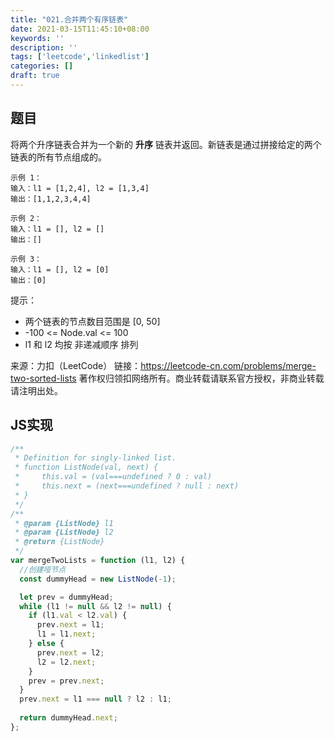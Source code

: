 ```yaml
---
title: "021.合并两个有序链表"
date: 2021-03-15T11:45:10+08:00
keywords: ''
description: ''
tags: ['leetcode','linkedlist']
categories: []
draft: true
---
```


## 题目

将两个升序链表合并为一个新的 **升序** 链表并返回。新链表是通过拼接给定的两个链表的所有节点组成的。 

```
示例 1：  
输入：l1 = [1,2,4], l2 = [1,3,4]
输出：[1,1,2,3,4,4]

示例 2：  
输入：l1 = [], l2 = []
输出：[]

示例 3：  
输入：l1 = [], l2 = [0]
输出：[0]
```

提示：

- 两个链表的节点数目范围是 [0, 50]
- -100 <= Node.val <= 100
- l1 和 l2 均按 非递减顺序 排列

来源：力扣（LeetCode）
链接：https://leetcode-cn.com/problems/merge-two-sorted-lists
著作权归领扣网络所有。商业转载请联系官方授权，非商业转载请注明出处。

## JS实现

```javascript
/**
 * Definition for singly-linked list.
 * function ListNode(val, next) {
 *     this.val = (val===undefined ? 0 : val)
 *     this.next = (next===undefined ? null : next)
 * }
 */
/**
 * @param {ListNode} l1
 * @param {ListNode} l2
 * @return {ListNode}
 */
var mergeTwoLists = function (l1, l2) {
  //创建哑节点
  const dummyHead = new ListNode(-1);

  let prev = dummyHead;
  while (l1 != null && l2 != null) {
    if (l1.val < l2.val) {
      prev.next = l1;
      l1 = l1.next;
    } else {
      prev.next = l2;
      l2 = l2.next;
    }
    prev = prev.next;
  }
  prev.next = l1 === null ? l2 : l1;
  
  return dummyHead.next;
};
```
